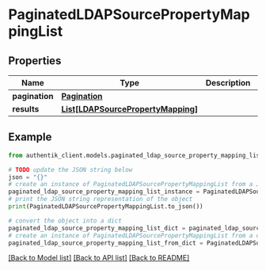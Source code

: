 # PaginatedLDAPSourcePropertyMappingList


## Properties

Name | Type | Description | Notes
------------ | ------------- | ------------- | -------------
**pagination** | [**Pagination**](Pagination.md) |  | 
**results** | [**List[LDAPSourcePropertyMapping]**](LDAPSourcePropertyMapping.md) |  | 

## Example

```python
from authentik_client.models.paginated_ldap_source_property_mapping_list import PaginatedLDAPSourcePropertyMappingList

# TODO update the JSON string below
json = "{}"
# create an instance of PaginatedLDAPSourcePropertyMappingList from a JSON string
paginated_ldap_source_property_mapping_list_instance = PaginatedLDAPSourcePropertyMappingList.from_json(json)
# print the JSON string representation of the object
print(PaginatedLDAPSourcePropertyMappingList.to_json())

# convert the object into a dict
paginated_ldap_source_property_mapping_list_dict = paginated_ldap_source_property_mapping_list_instance.to_dict()
# create an instance of PaginatedLDAPSourcePropertyMappingList from a dict
paginated_ldap_source_property_mapping_list_from_dict = PaginatedLDAPSourcePropertyMappingList.from_dict(paginated_ldap_source_property_mapping_list_dict)
```
[[Back to Model list]](../README.md#documentation-for-models) [[Back to API list]](../README.md#documentation-for-api-endpoints) [[Back to README]](../README.md)


